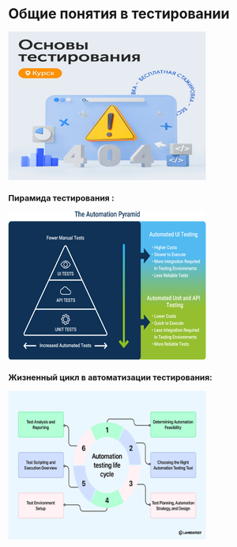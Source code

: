 # Общие понятия в тестировании

<img src='../images/liga_test_logo.jpg' alt='Liga_title' width='400' height='300'>

### Пирамида тестирования :

<img src='../images/piramide_test_pic.png' alt='Test_pyramid' width='400' height='300'>


### Жизненный цикл в автоматизации тестирования:

<img src='../images/section-discusses-the-following-phases-of-automated-testing.webp' alt='ATLC' width='400' height='300'>
